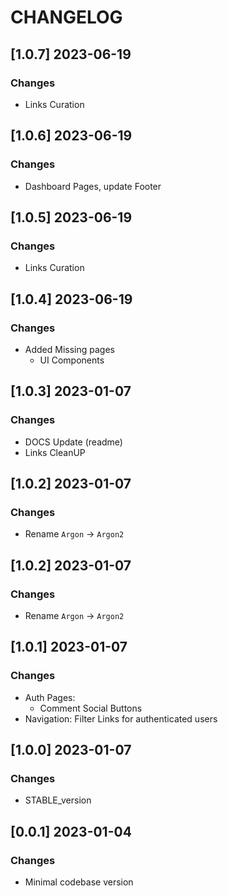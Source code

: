 # CHANGELOG

## [1.0.7] 2023-06-19
### Changes

- Links Curation 

## [1.0.6] 2023-06-19
### Changes

- Dashboard Pages, update Footer

## [1.0.5] 2023-06-19
### Changes

- Links Curation 

## [1.0.4] 2023-06-19
### Changes

- Added Missing pages 
  - UI Components

## [1.0.3] 2023-01-07
### Changes

- DOCS Update (readme)
- Links CleanUP

## [1.0.2] 2023-01-07
### Changes

- Rename `Argon` -> `Argon2`

## [1.0.2] 2023-01-07
### Changes

- Rename `Argon` -> `Argon2`

## [1.0.1] 2023-01-07
### Changes

- Auth Pages:
  - Comment Social Buttons
- Navigation: Filter Links for authenticated users

## [1.0.0] 2023-01-07
### Changes

- STABLE_version

## [0.0.1] 2023-01-04
### Changes

- Minimal codebase version
